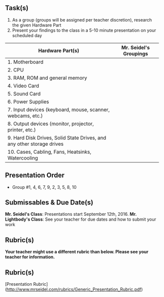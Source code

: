 Task(s)
-------
1. As a group (groups will be assigned per teacher discretion), research the given Hardware Part
2. Present your findings to the class in a 5-10 minute presentation on your scheduled day

| Hardware Part(s) | Mr. Seidel's Groupings |
|---|---|
| 1. Motherboard | |
| 2. CPU | |
| 3. RAM, ROM and general memory | |
| 4. Video Card | |
| 5. Sound Card | |
| 6. Power Supplies | |
| 7. Input devices (keyboard, mouse, scanner, webcams, etc.) | |
| 8. Output devices (monitor, projector, printer, etc.) | |
| 9. Hard Disk Drives, Solid State Drives, and any other storage drives | |
| 10. Cases, Cabling, Fans, Heatsinks, Watercooling | |

Presentation Order
------------------
- Group #1, 4, 6, 7, 9, 2, 3, 5, 8, 10

Submissables & Due Date(s)
----------
**Mr. Seidel's Class**: Presentations start September 12th, 2016.
**Mr. Lightbody's Class**: See your teacher for due dates and how to submit your work

Rubric(s)
---------
**Your teacher might use a different rubric than below.  Please see your teacher for information.**

Rubric(s)
---------
[Presentation Rubric] (http://www.mrseidel.com/rubrics/Generic_Presentation_Rubric.pdf)
